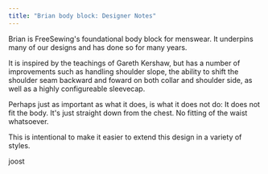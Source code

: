 ```yaml
---
title: "Brian body block: Designer Notes"
---
```


Brian is FreeSewing's foundational body block for menswear. It underpins many of our designs and has done so for many years.

It is inspired by the teachings of Gareth Kershaw, but has a number of improvements such as handling shoulder slope, the ability to shift the shoulder seam backward and foward on both collar and shoulder side, as well as a highly configureable sleevecap.

Perhaps just as important as what it does, is what it does not do: It does not fit the body. It's just straight down from the chest. No fitting of the waist whatsoever.

This is intentional to make it easier to extend this design in a variety of styles.

joost
